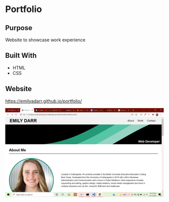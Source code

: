 # Portfolio

## Purpose
Website to showcase work experience

## Built With
* HTML
* CSS

## Website
https://emilyadarr.github.io/portfolio/

![image](https://github.com/emilyadarr/portfolio/blob/22905af45e075c1d1f37f4290573f649556edcc2/assets/images/Screenshot%20(2).png)
